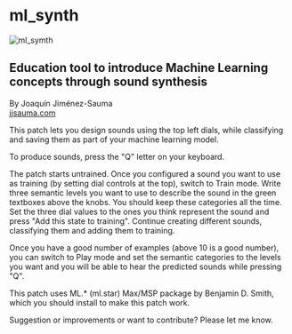 # ml_synth

![ml_symth](https://user-images.githubusercontent.com/33290161/170257547-4c65a5df-0e6e-4845-8e15-1c77ac61c4a0.png)


## Education tool to introduce Machine Learning concepts through sound synthesis

By Joaquín Jiménez-Sauma 
<br />[jjsauma.com](http://jjsauma.com/) 

This patch lets you design sounds using the top left dials, while classifying and saving them as part of your machine learning model. 

To produce sounds, press the "Q" letter on your keyboard.

The patch starts untrained. Once you configured a sound you want to use as training (by setting dial controls at the top), switch to Train mode. Write three semantic levels you want to use to describe the sound in the green textboxes above the knobs. You should keep these categories all the time. Set the three dial values to the ones you think represent the sound and press "Add this state to training". Continue creating different sounds, classifying them and adding them to training. 

Once you have a good number of examples (above 10 is a good number), you can switch to Play mode and set the semantic categories to the levels you want and you will be able to hear the predicted sounds while pressing "Q".

This patch uses ML.* (ml.star) Max/MSP package by Benjamin D. Smith, which you should install to make this patch work.

Suggestion or improvements or want to contribute? Please let me know.
